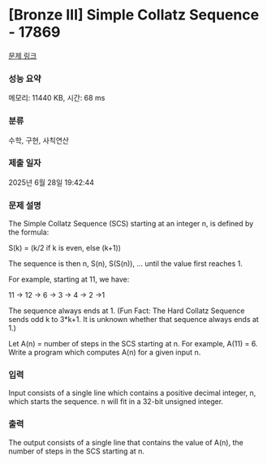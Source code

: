 # [Bronze III] Simple Collatz Sequence - 17869 

[문제 링크](https://www.acmicpc.net/problem/17869) 

### 성능 요약

메모리: 11440 KB, 시간: 68 ms

### 분류

수학, 구현, 사칙연산

### 제출 일자

2025년 6월 28일 19:42:44

### 문제 설명

<p>The Simple Collatz Sequence (SCS) starting at an integer n, is defined by the formula:</p>

<p>S(k) = (k/2 if k is even, else (k+1))</p>

<p>The sequence is then n, S(n), S(S(n)), … until the value first reaches 1.</p>

<p>For example, starting at 11, we have:</p>

<p>11 -> 12 -> 6 -> 3 -> 4 -> 2 ->1</p>

<p>The sequence always ends at 1. (Fun Fact: The Hard Collatz Sequence sends odd k to 3*k+1. It is unknown whether that sequence always ends at 1.)</p>

<p>Let A(n) = number of steps in the SCS starting at n. For example, A(11) = 6. Write a program which computes A(n) for a given input n.</p>

### 입력 

 <p>Input consists of a single line which contains a positive decimal integer, n, which starts the sequence. n will fit in a 32-bit unsigned integer.</p>

### 출력 

 <p>The output consists of a single line that contains the value of A(n), the number of steps in the SCS starting at n.</p>

